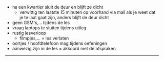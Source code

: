 - na een kwartier sluit de deur en blijft ze dicht
  - verwittig ten laatste 15 minuten op voorhand via mail als je weet dat je te laat gaat zijn, anders blijft de deur dicht
- geen GSM's,... tijdens de les
- vraag laptops te sluiten tijdens uitleg
- rustig lesverloop
  - filmpjes,... = les verlaten
- oortjes / hoofdtelefoon mag tijdens oefeningen
- aanwezig zijn in de les = akkoord met de afspraken
---
